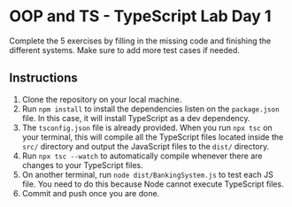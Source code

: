 # OOP and TS - TypeScript Lab Day 1

Complete the 5 exercises by filling in the missing code and finishing the different systems. Make sure to add more test cases if needed.

## Instructions

1. Clone the repository on your local machine.
2. Run `npm install` to install the dependencies listen on the `package.json` file. In this case, it will install TypeScript as a dev dependency.
3. The `tsconfig.json` file is already provided. When you run `npx tsc` on your terminal, this will compile all the TypeScript files located inside the `src/` directory and output the JavaScript files to the `dist/` directory.
4. Run `npx tsc --watch` to automatically compile whenever there are changes to your TypeScript files.
5. On another terminal, run `node dist/BankingSystem.js` to test each JS file. You need to do this because Node cannot execute TypeScript files.
6. Commit and push once you are done.
